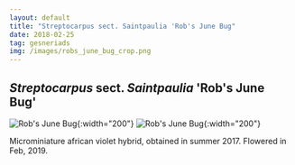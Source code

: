 ```yaml
---
layout: default
title: "Streptocarpus sect. Saintpaulia 'Rob's June Bug"
date: 2018-02-25
tag: gesneriads
img: /images/robs_june_bug_crop.png
---
```


## _Streptocarpus_  sect.  _Saintpaulia_  'Rob's June Bug'

![Rob's June Bug](/images/robs_junebug.png){:width="200"}
![Rob's June Bug](/images/robs_junebug2.png){:width="200"}

Microminiature african violet hybrid, obtained in summer 2017. Flowered in Feb, 2019. 
